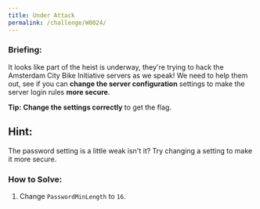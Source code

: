 ```yaml
---
title: Under Attack
permalink: /challenge/W0024/
---
```


### Briefing: 
It looks like part of the heist is underway, they're trying to hack the Amsterdam City Bike Initiative servers as we speak! We need to help them out, see if you can **change the server configuration** settings to make the server login rules **more secure**.

**Tip:** **Change the settings correctly** to get the flag.

## Hint:
The password setting is a little weak isn't it? Try changing a setting to make it more secure.

### How to Solve: 
1. Change `PasswordMinLength` to `16`.